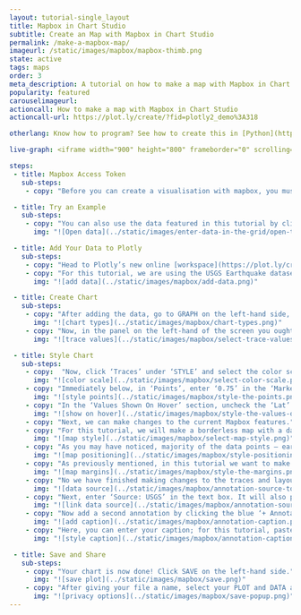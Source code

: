 ```yaml
---
layout: tutorial-single_layout
title: Mapbox in Chart Studio
subtitle: Create an Map with Mapbox in Chart Studio
permalink: /make-a-mapbox-map/
imageurl: /static/images/mapbox/mapbox-thimb.png
state: active
tags: maps
order: 3
meta_description: A tutorial on how to make a map with Mapbox in Chart Studio.
popularity: featured
carouselimageurl:
actioncall: How to make a map with Mapbox in Chart Studio
actioncall-url: https://plot.ly/create/?fid=plotly2_demo%3A318

otherlang: Know how to program? See how to create this in [Python](https://plot.ly/python/scattermapbox) or [R](https://plot.ly/r/scattermapbox).

live-graph: <iframe width="900" height="800" frameborder="0" scrolling="no" src="https://plot.ly/~plotly2_demo/318/"></iframe>

steps:
 - title: Mapbox Access Token
   sub-steps:
    - copy: "Before you can create a visualisation with mapbox, you must ensure that you have a mapbox token and that it is added to you Chart Studio account. If you need to do so, check the [Mapbox Setup tutorial](https://help.plot.ly/tutorials/configure-mapbox)."

 - title: Try an Example
   sub-steps:
    - copy: "You can also use the data featured in this tutorial by clicking on 'Open This Data in Plotly' on the left-hand side. It'll open in your workspace."
      img: "![Open data](../static/images/enter-data-in-the-grid/open-this-data.png)"

 - title: Add Your Data to Plotly
   sub-steps:
    - copy: "Head to Plotly’s new online [workspace](https://plot.ly/create) and add your data. You have the option of typing directly in the grid, uploading your file, or entering a URL of an online dataset. Plotly accepts .xls, .xlsx, or .csv files. For more information on how to enter your data, see [this](http://help.plot.ly/add-data-to-the-plotly-grid/) tutorial."
    - copy: "For this tutorial, we are using the USGS Earthquake dataset, which can be added by clicking 'IMPORT' and selecting 'By URL'. Then paste in the URL: https://raw.githubusercontent.com/bcdunbar/datasets/master/earthquake_march_2017.csv"
      img: "![add data](../static/images/mapbox/add-data.png)"

 - title: Create Chart
   sub-steps:
    - copy: "After adding the data, go to GRAPH on the left-hand side, then 'Create'. Click 'Chart Type', then choose 'Satellite Maps' in the 'MAPS' column."
      img: "![chart types](../static/images/mapbox/chart-types.png)"
    - copy: "Now, in the panel on the left-hand of the screen you ought to see options to select your variables. Firstly, click the ‘Latitude’ dropdown and select the column name ‘latitude’ and then for the longitude dropdown select the column name ‘longitude’. This ought to have filled scatter points over the map. Additionally, click the ‘Hover Text’ dropdown and select the column variable ‘place’, which will display the column values when a user hovers over a data point. Finally, select the variable ‘mag’ (magnitude) from both the remaining dropdown menus (‘Size’ and ‘Color’)."
      img: "![trace values](../static/images/mapbox/select-trace-values.png)"

 - title: Style Chart
   sub-steps:
    - copy:  "Now, click ‘Traces’ under ‘STYLE’ and select the color scale you wish to apply to the data points. For this tutorial, select yellow to blue. In addition, to color scales there is the option of reversing the scale and toggling the visibility of the color bar. Here, leave the default values of ‘Hide Color Bar’ and ‘Normal’ scale."
      img: "![color scale](../static/images/mapbox/select-color-scale.png)"
    - copy: "Immediately below, in ‘Points’, enter ‘0.75’ in the ‘Marker Opacity’ text box to slightly adjust the opacity. Next, enter ‘15’ in the ‘Maximum Marker Size’ text box to significantly reduce each marker size."
      img: "![style points](../static/images/mapbox/style-the-points.png)"
    - copy: "In the ‘Values Shown On Hover’ section, uncheck the ‘Lat’ and ‘Lon’ boxes, which will prevent the latitude and longitude being displayed when a viewer interacts with a data point. "
      img: "![show on hover](../static/images/mapbox/style-the-values-on-hover.png)"
    - copy: "Next, we can make changes to the current Mapbox features."
    - copy: "For this tutorial, we will make a borderless map with a darker style. To do this, first, click ‘Layout’ under the ‘STYLE’ tab. Now, to change the map style to dark, click ‘Map Style’ and select ‘Dark’ from the ‘Preset Styles’. This ought to have changes your layout from the default light to the darker layout as seen below."
      img: "![map style](../static/images/mapbox/select-map-style.png)"
    - copy: "As you may have noticed, majority of the data points – earthquakes – occur around the pacific ring (commonly known as the ‘ring of fire’). Thus, to set a better default position for the viewer, click ‘Map Positioning’ and enter ‘19’ for ‘Center Latitude’, ‘-155’ for ‘Center Longitude’, and finally increase the ‘Zoom Level’ to ‘2’."
      img: "![map positioning](../static/images/mapbox/style-positioning.png)"
    - copy: "As previously mentioned, in this tutorial we want to make a borderless map. Thus, select the ‘Margins and Padding’ panel. Here, enter ‘0’ in all the available options (Top, Bottom, Left, and Right)."
      img: "![map margins](../static/images/mapbox/style-the-margins.png)"
    - copy: "No we have finished making changes to the traces and layout, we can add some annotations and notes to provide more information about data source and statistics for the viewer. To add these, click ‘Notes’ under the ‘STYLE’ tab and select the blue ‘+ Annotation’ button. From the dropdown select ‘source to data’."
      img: "![data source](../static/images/mapbox/annotation-source-to-data.png)"
    - copy: "Next, enter ‘Source: USGS’ in the text box. It will also provide you with the option to enter a URL/link. You can paste in the link https://earthquake.usgs.gov/earthquakes/feed/v1.0/csv.php. Finally, change the font by clicking the ‘Typeface’ dropdown and selecting the font ‘Raleway’, then change the ‘Color’ of the text to white."
      img: "![link data source](../static/images/mapbox/annotation-source-to-data-2.png)"
    - copy: "Now add a second annotation by clicking the blue ‘+ Annotation’ button again, but this time select ‘caption’ from the options."
      img: "![add caption](../static/images/mapbox/annotation-caption.png)"
    - copy: "Here, you can enter your caption; for this tutorial, paste in “Earthquakes: 2017/03/04 - 2017/04/04 size and color are representative of magnitude” and make the first section bold. Again, like before, change the ‘Typeface’ and ‘Size’ to ‘Raleway’ and white. It is also important to note that you can adjust the vertical and horizontal position of the caption, however we’ll leave its default value in this tutorial."
      img: "![style caption](../static/images/mapbox/annotation-caption-2.png)"

 - title: Save and Share
   sub-steps:
    - copy: "Your chart is now done! Click SAVE on the left-hand side."
      img: "![save plot](../static/images/mapbox/save.png)"
    - copy: "After giving your file a name, select your PLOT and DATA as 'Public' or 'Private'. For more information on how sharing works, including the difference between private, public and secret sharing, visit [this](http://help.plot.ly/save-share-and-export-in-plotly/) page."
      img: "![privacy options](../static/images/mapbox/save-popup.png)"
---
```

